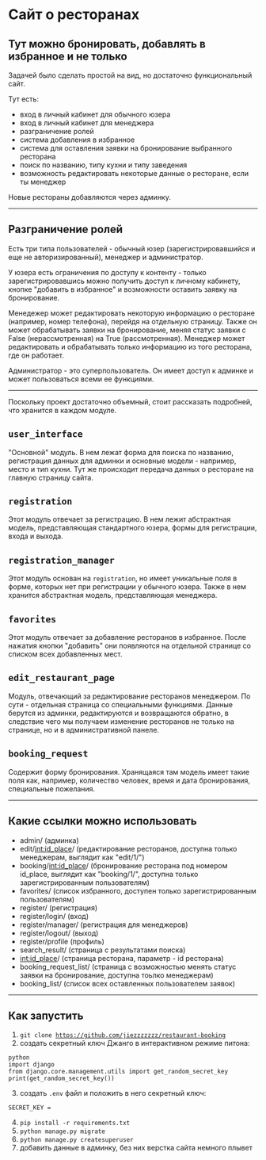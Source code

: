 # Сайт о ресторанах
## Тут можно бронировать, добавлять в избранное и не только

Задачей было сделать простой на вид, но достаточно функциональный сайт. 

Тут есть: 
- вход в личный кабинет для обычного юзера
- вход в личный кабинет для менеджера
- разграничение ролей
- система добавления в избранное
- система для оставления заявки на бронирование выбранного ресторана
- поиск по названию, типу кухни и типу заведения
- возможность редактировать некоторые данные о ресторане, если ты менеджер

Новые рестораны добавляются через админку.

---

## Разграничение ролей

Есть три типа пользователей - обычный юзер (зарегистрировавшийся и еще не авторизированный), менеджер и администратор.

У юзера есть ограничения по доступу к контенту - только зарегистрировавшись можно получить доступ к личному кабинету, кнопке "добавить в избранное" и возможности оставить заявку на бронирование. 

Менедежер может редактировать некоторую информацию о ресторане (например, номер телефона), перейдя на отдельную страницу. Также он может обрабатывать заявки на бронирование, меняя статус заявки с False (нерассмотренная) на True (рассмотренная). Менеджер может редактировать и обрабатывать только информацию из того ресторана, где он работает.

Администратор - это суперпользователь. Он имеет доступ к админке и может пользоваться всеми ее функциями.

---

Поскольку проект достаточно объемный, стоит рассказать подробней, что хранится в каждом модуле.

## <code>user_interface</code>

"Основной" модуль. В нем лежат форма для поиска по названию, регистрация данных для админки и основные модели - например, место и тип кухни. Тут же происходит 
передача данных о ресторане на главную страницу сайта. 

## <code>registration</code>

Этот модуль отвечает за регистрацию. В нем лежит абстрактная модель, представляющая стандартного юзера, формы для регистрации, входа и выхода.

## <code>registration_manager</code>

Этот модуль основан на <code>registration</code>, но имеет уникальные поля в форме, которых нет при регистрации у обычного юзера. Также в нем хранится абстрактная модель, представляющая менеджера.

## <code>favorites</code>

Этот модуль отвечает за добавление ресторанов в избранное. После нажатия кнопки "добавить" они появляются на отдельной странице со списком всех добавленных мест. 

## <code>edit_restaurant_page</code>

Модуль, отвечающий за редактирование ресторанов менеджером. По сути - отдельная страница со специальными функциями. Данные берутся из админки, редактируются и возвращаются обратно, в следствие чего мы получаем изменение ресторанов не только на странице, но и в административной панеле.

## <code>booking_request</code>

Содержит форму бронирования. Хранящаяся там модель имеет такие поля как, например, количество человек, время и дата бронирования, специальные пожелания. 

---

## Какие ссылки можно использовать

- admin/ (админка)
- edit/<int:id_place>/ (редактирование ресторанов, доступна только менеджерам, выглядит как "edit/1/")
- booking/<int:id_place>/ (бронирование ресторана под номером id_place, выглядит как "booking/1/", доступна только зарегистрированным пользователям)
- favorites/ (список избранного, доступен только зарегистрированным пользователям)
- register/ (регистрация)
- register/login/ (вход)
- register/manager/ (регистрация для менеджеров)
- register/logout/ (выход)
- register/profile (профиль)
- search_result/ (страница с результатами поиска)
- <int:id_place>/ (страница ресторана, параметр - id ресторана)
- booking_request_list/ (страница с возможностью менять статус заявки на бронирование, доступна тоьлко менеджерам)
- booking_list/ (список всех оставленных пользователем заявок)

---

## Как запустить 

1. <code>git clone https://github.com/jiezzzzzzz/restaurant-booking</code>
2. создать секретный ключ Джанго в интерактивном режиме питона: 
```
python
import django
from django.core.management.utils import get_random_secret_key
print(get_random_secret_key())
```
3. создать <code>.env</code> файл и положить в него секретный ключ:
```
SECRET_KEY = 
```
4. <code>pip install -r requirements.txt</code>
5. <code>python manage.py migrate</code>
6. <code>python manage.py createsuperuser</code>
7. добавить данные в админку, без них верстка сайта немного плывет 












